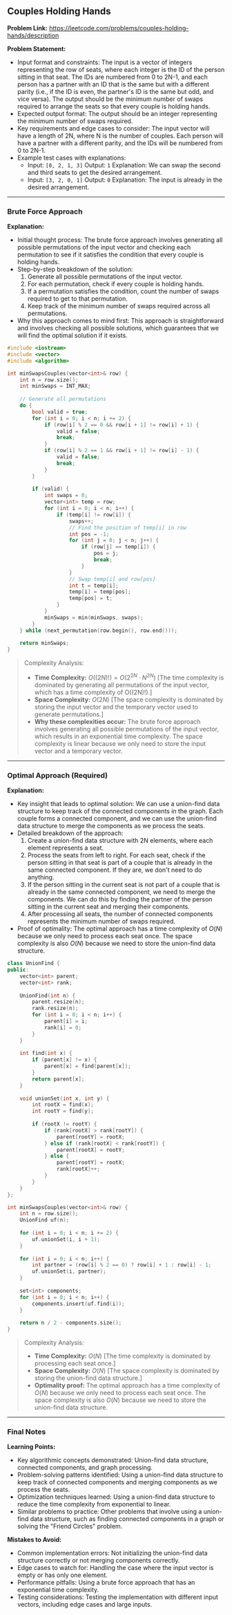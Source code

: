 ## Couples Holding Hands
**Problem Link:** https://leetcode.com/problems/couples-holding-hands/description

**Problem Statement:**
- Input format and constraints: The input is a vector of integers representing the row of seats, where each integer is the ID of the person sitting in that seat. The IDs are numbered from 0 to 2N-1, and each person has a partner with an ID that is the same but with a different parity (i.e., if the ID is even, the partner's ID is the same but odd, and vice versa). The output should be the minimum number of swaps required to arrange the seats so that every couple is holding hands.
- Expected output format: The output should be an integer representing the minimum number of swaps required.
- Key requirements and edge cases to consider: The input vector will have a length of 2N, where N is the number of couples. Each person will have a partner with a different parity, and the IDs will be numbered from 0 to 2N-1.
- Example test cases with explanations:
  - Input: `[0, 2, 1, 3]`
    Output: `1`
    Explanation: We can swap the second and third seats to get the desired arrangement.
  - Input: `[3, 2, 0, 1]`
    Output: `0`
    Explanation: The input is already in the desired arrangement.

---

### Brute Force Approach

**Explanation:**
- Initial thought process: The brute force approach involves generating all possible permutations of the input vector and checking each permutation to see if it satisfies the condition that every couple is holding hands.
- Step-by-step breakdown of the solution:
  1. Generate all possible permutations of the input vector.
  2. For each permutation, check if every couple is holding hands.
  3. If a permutation satisfies the condition, count the number of swaps required to get to that permutation.
  4. Keep track of the minimum number of swaps required across all permutations.
- Why this approach comes to mind first: This approach is straightforward and involves checking all possible solutions, which guarantees that we will find the optimal solution if it exists.

```cpp
#include <iostream>
#include <vector>
#include <algorithm>

int minSwapsCouples(vector<int>& row) {
    int n = row.size();
    int minSwaps = INT_MAX;
    
    // Generate all permutations
    do {
        bool valid = true;
        for (int i = 0; i < n; i += 2) {
            if (row[i] % 2 == 0 && row[i + 1] != row[i] + 1) {
                valid = false;
                break;
            }
            if (row[i] % 2 == 1 && row[i + 1] != row[i] - 1) {
                valid = false;
                break;
            }
        }
        
        if (valid) {
            int swaps = 0;
            vector<int> temp = row;
            for (int i = 0; i < n; i++) {
                if (temp[i] != row[i]) {
                    swaps++;
                    // Find the position of temp[i] in row
                    int pos = -1;
                    for (int j = 0; j < n; j++) {
                        if (row[j] == temp[i]) {
                            pos = j;
                            break;
                        }
                    }
                    // Swap temp[i] and row[pos]
                    int t = temp[i];
                    temp[i] = temp[pos];
                    temp[pos] = t;
                }
            }
            minSwaps = min(minSwaps, swaps);
        }
    } while (next_permutation(row.begin(), row.end()));
    
    return minSwaps;
}
```

> Complexity Analysis:
> - **Time Complexity:** $O((2N)!) = O(2^{2N} \cdot N^{2N})$ [The time complexity is dominated by generating all permutations of the input vector, which has a time complexity of O((2N)!).]
> - **Space Complexity:** $O(2N)$ [The space complexity is dominated by storing the input vector and the temporary vector used to generate permutations.]
> - **Why these complexities occur:** The brute force approach involves generating all possible permutations of the input vector, which results in an exponential time complexity. The space complexity is linear because we only need to store the input vector and a temporary vector.

---

### Optimal Approach (Required)

**Explanation:**
- Key insight that leads to optimal solution: We can use a union-find data structure to keep track of the connected components in the graph. Each couple forms a connected component, and we can use the union-find data structure to merge the components as we process the seats.
- Detailed breakdown of the approach:
  1. Create a union-find data structure with 2N elements, where each element represents a seat.
  2. Process the seats from left to right. For each seat, check if the person sitting in that seat is part of a couple that is already in the same connected component. If they are, we don't need to do anything.
  3. If the person sitting in the current seat is not part of a couple that is already in the same connected component, we need to merge the components. We can do this by finding the partner of the person sitting in the current seat and merging their components.
  4. After processing all seats, the number of connected components represents the minimum number of swaps required.
- Proof of optimality: The optimal approach has a time complexity of $O(N)$ because we only need to process each seat once. The space complexity is also $O(N)$ because we need to store the union-find data structure.

```cpp
class UnionFind {
public:
    vector<int> parent;
    vector<int> rank;
    
    UnionFind(int n) {
        parent.resize(n);
        rank.resize(n);
        for (int i = 0; i < n; i++) {
            parent[i] = i;
            rank[i] = 0;
        }
    }
    
    int find(int x) {
        if (parent[x] != x) {
            parent[x] = find(parent[x]);
        }
        return parent[x];
    }
    
    void unionSet(int x, int y) {
        int rootX = find(x);
        int rootY = find(y);
        
        if (rootX != rootY) {
            if (rank[rootX] > rank[rootY]) {
                parent[rootY] = rootX;
            } else if (rank[rootX] < rank[rootY]) {
                parent[rootX] = rootY;
            } else {
                parent[rootY] = rootX;
                rank[rootX]++;
            }
        }
    }
};

int minSwapsCouples(vector<int>& row) {
    int n = row.size();
    UnionFind uf(n);
    
    for (int i = 0; i < n; i += 2) {
        uf.unionSet(i, i + 1);
    }
    
    for (int i = 0; i < n; i++) {
        int partner = (row[i] % 2 == 0) ? row[i] + 1 : row[i] - 1;
        uf.unionSet(i, partner);
    }
    
    set<int> components;
    for (int i = 0; i < n; i++) {
        components.insert(uf.find(i));
    }
    
    return n / 2 - components.size();
}
```

> Complexity Analysis:
> - **Time Complexity:** $O(N)$ [The time complexity is dominated by processing each seat once.]
> - **Space Complexity:** $O(N)$ [The space complexity is dominated by storing the union-find data structure.]
> - **Optimality proof:** The optimal approach has a time complexity of $O(N)$ because we only need to process each seat once. The space complexity is also $O(N)$ because we need to store the union-find data structure.

---

### Final Notes

**Learning Points:**
- Key algorithmic concepts demonstrated: Union-find data structure, connected components, and graph processing.
- Problem-solving patterns identified: Using a union-find data structure to keep track of connected components and merging components as we process the seats.
- Optimization techniques learned: Using a union-find data structure to reduce the time complexity from exponential to linear.
- Similar problems to practice: Other problems that involve using a union-find data structure, such as finding connected components in a graph or solving the "Friend Circles" problem.

**Mistakes to Avoid:**
- Common implementation errors: Not initializing the union-find data structure correctly or not merging components correctly.
- Edge cases to watch for: Handling the case where the input vector is empty or has only one element.
- Performance pitfalls: Using a brute force approach that has an exponential time complexity.
- Testing considerations: Testing the implementation with different input vectors, including edge cases and large inputs.